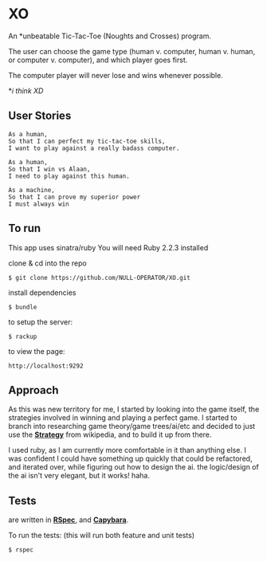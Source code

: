 # XO

<!-- [**To run**](#to-run) | [**Tests**](#tests) |  -->
An *unbeatable Tic-Tac-Toe (Noughts and Crosses) program.


The user can choose the game type (human v. computer, human v. human, or computer v. computer), and which player goes first.

The computer player will never lose and wins whenever possible.  

**i think XD*

## User Stories
```
As a human,
So that I can perfect my tic-tac-toe skills,
I want to play against a really badass computer.

As a human,
So that I win vs Alaan,
I need to play against this human.

As a machine,
So that I can prove my superior power
I must always win

```

## To run
This app uses sinatra/ruby
You will need Ruby 2.2.3 installed

clone & cd into the repo
```
$ git clone https://github.com/NULL-OPERATOR/XO.git
```
install dependencies

```
$ bundle
```
to setup the server:
```
$ rackup
```
to view the page:
```
http://localhost:9292

```


## Approach

As this was new territory for me, I started by looking into the game itself, the strategies involved in winning and playing a perfect game. I started to branch into researching game theory/game trees/ai/etc and decided to just use the [**Strategy**][strategy] from wikipedia, and to build it up from there.

I used ruby, as I am currently more comfortable in it than anything else. I was confident I could have something up quickly that could be refactored, and iterated over, while figuring out how to design the ai. the logic/design of the ai isn't very elegant, but it works! haha.

## Tests
are written in [**RSpec**][rspec], and [**Capybara**][capybara].

To run the tests: (this will run both feature and unit tests)
```
$ rspec
```

 [strategy]: https://en.wikipedia.org/wiki/Tic-tac-toe#Strategy
 [rspec]: http://rspec.info/
 [capybara]: https://github.com/jnicklas/capybara
